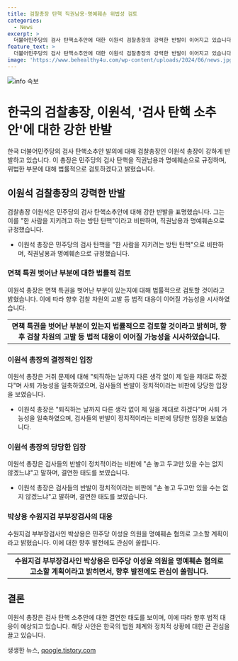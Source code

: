 ```yaml
---
title: 검찰총장 탄핵 직권남용·명예훼손 위법성 검토
categories:
  - News
excerpt: >
  더불어민주당의 검사 탄핵소추안에 대한 이원석 검찰총장의 강력한 반발이 이어지고 있습니다. 총장은 탄핵 추진이 직권남용과 명예훼손에 해당된다며 법률적으로 검토할 것이라고 밝혔습니다. 또한, 검찰 차원의 법적 대응이 이어질 가능성을 시사했고, 사퇴 가능성을 일축하며 탄핵 소추를 국회 의결하도록 주장했습니다. 이에 반해 박상용 수원지검 부부장검사는 민주당 이성윤 의원을 명예훼손 혐의로 고소할 계획이라고 밝혀졌습니다.
feature_text: >
  더불어민주당의 검사 탄핵소추안에 대한 이원석 검찰총장의 강력한 반발이 이어지고 있습니다. 총장은 탄핵 추진이 직권남용과 명예훼손에 해당된다며 법률적으로 검토할 것이라고 밝혔습니다. 또한, 검찰 차원의 법적 대응이 이어질 가능성을 시사했고, 사퇴 가능성을 일축하며 탄핵 소추를 국회 의결하도록 주장했습니다. 이에 반해 박상용 수원지검 부부장검사는 민주당 이성윤 의원을 명예훼손 혐의로 고소할 계획이라고 밝혀졌습니다.
image: 'https://www.behealthy4u.com/wp-content/uploads/2024/06/news.jpg'
---
```


<p><img src="https://www.behealthy4u.com/wp-content/uploads/2024/06/news.jpg" alt="info 속보" /></p>

<h1>한국의 검찰총장, 이원석, '검사 탄핵 소추안'에 대한 강한 반발</h1>

<p data-ke-size="size16">한국 더불어민주당의 검사 탄핵소추안 발의에 대해 검찰총장인 이원석 총장이 강하게 반발하고 있습니다. 이 총장은 민주당의 검사 탄핵을 직권남용과 명예훼손으로 규정하며, 위법한 부분에 대해 법률적으로 검토하겠다고 밝혔습니다.</p>

<h2 data-ke-size="size26">이원석 검찰총장의 강력한 반발</h2>

<p data-ke-size="size16">검찰총장 이원석은 민주당의 검사 탄핵소추안에 대해 강한 반발을 표명했습니다. 그는 이를 "한 사람을 지키려고 하는 방탄 탄핵"이라고 비판하며, 직권남용과 명예훼손으로 규정했습니다.</p>

<ul>
    <li>이원석 총장은 민주당의 검사 탄핵을 "한 사람을 지키려는 방탄 탄핵"으로 비판하며, 직권남용과 명예훼손으로 규정했습니다.</li>
</ul>

<h3>면책 특권 벗어난 부분에 대한 법률적 검토</h3>

<p data-ke-size="size16">이원석 총장은 면책 특권을 벗어난 부분이 있는지에 대해 법률적으로 검토할 것이라고 밝혔습니다. 이에 따라 향후 검찰 차원의 고발 등 법적 대응이 이어질 가능성을 시사하였습니다.</p>

<table>
    <tr>
        <td style="text-align: center; height: 17px;"><b>면책 특권을 벗어난 부분이 있는지 법률적으로 검토할 것이라고 밝히며, 향후 검찰 차원의 고발 등 법적 대응이 이어질 가능성을 시사하였습니다.</b></td>
    </tr>
</table>

<h3>이원석 총장의 결정적인 입장</h3>

<p data-ke-size="size16">이원석 총장은 거취 문제에 대해 "퇴직하는 날까지 다른 생각 없이 제 일을 제대로 하겠다"며 사퇴 가능성을 일축하였으며, 검사들의 반발이 정치적이라는 비판에 당당한 입장을 보였습니다.</p>

<ul>
    <li>이원석 총장은 "퇴직하는 날까지 다른 생각 없이 제 일을 제대로 하겠다"며 사퇴 가능성을 일축하였으며, 검사들의 반발이 정치적이라는 비판에 당당한 입장을 보였습니다.</li>
</ul>

<h3>이원석 총장의 당당한 입장</h3>

<p data-ke-size="size16">이원석 총장은 검사들의 반발이 정치적이라는 비판에 "손 놓고 두고만 있을 수는 없지 않겠느냐"고 말하며, 결연한 태도를 보였습니다.</p>

<ul>
    <li>이원석 총장은 검사들의 반발이 정치적이라는 비판에 "손 놓고 두고만 있을 수는 없지 않겠느냐"고 말하며, 결연한 태도를 보였습니다.</li>
</ul>

<h3>박상용 수원지검 부부장검사의 대응</h3>

<p data-ke-size="size16">수원지검 부부장검사인 박상용은 민주당 이성윤 의원을 명예훼손 혐의로 고소할 계획이라고 밝혔습니다. 이에 대한 향후 발전에도 관심이 쏠립니다.</p>

<table>
    <tr>
        <td style="text-align: center; height: 17px;"><b>수원지검 부부장검사인 박상용은 민주당 이성윤 의원을 명예훼손 혐의로 고소할 계획이라고 밝히면서, 향후 발전에도 관심이 쏠립니다.</b></td>
    </tr>
</table>

<h2 data-ke-size="size26">결론</h2>

<p data-ke-size="size16">이원석 총장은 검사 탄핵 소추안에 대한 결연한 태도를 보이며, 이에 따라 향후 법적 대응이 예상되고 있습니다. 해당 사안은 한국의 법원 체계와 정치적 상황에 대한 큰 관심을 끌고 있습니다.</p>
생생한 뉴스, <a href="https://qoogle.tistory.com" rel="dofollow">qoogle.tistory.com</a>


